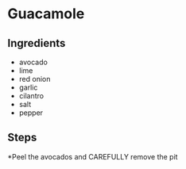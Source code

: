# Guacamole
## Ingredients
* avocado
* lime
* red onion
* garlic
* cilantro
* salt
* pepper
## Steps
*Peel the avocados and CAREFULLY remove the pit
